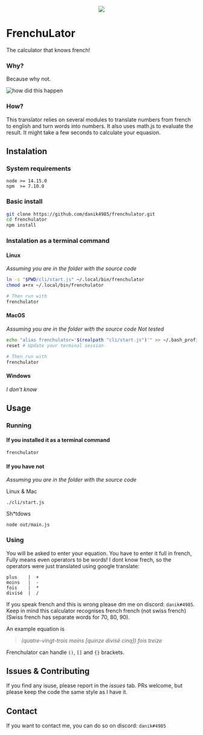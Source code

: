 <p align="center">
<img src="https://cdn.discordapp.com/attachments/590022219305058305/842865690146635786/Snimek_z_2021-05-14_22-47-09.png">
</p>

# FrenchuLator
The calculator that knows french!

### Why?
Because why not.

![how did this happen](https://cdn.discordapp.com/attachments/733703994018496564/843066260408500254/Snimek_z_2021-05-15_12-03-49.png)

### How?
This translator relies on several modules to translate numbers from french to english and turn words into numbers. It also uses math.js to evaluate the result. It might take a few seconds to calculate your equasion.

## Instalation

### System requirements
```
node >= 14.15.0
npm  >= 7.10.0
```

### Basic install

```bash
git clone https://github.com/danik4985/frenchulator.git
cd frenchulator
npm install
```

### Instalation as a terminal command

#### Linux
*Assuming you are in the folder with the source code*
```bash
ln -s "$PWD/cli/start.js" ~/.local/bin/frenchulator
chmod a+rx ~/.local/bin/frenchulator

# Then run with
frenchulator
```

#### MacOS
*Assuming you are in the folder with the source code*
*Not tested*
```bash
echo "alias frenchulator='$(realpath "cli/start.js")'" >> ~/.bash_profile
reset # Update your terminal session

# Then run with
frenchulator
```

#### Windows
*I don't know*

## Usage

### Running

#### If you installed it as a terminal command
```bash
frenchulator
```

#### If you have not
*Assuming you are in the folder with the source code*

Linux & Mac
```
./cli/start.js
```

Sh*tdows
```
node out/main.js
```

### Using
You will be asked to enter your equation. You have to enter it full in french, Fully means even operators to be words!
I dont know frech, so the operators were just translated using google translate:
```
plus    |  +
moins   |  -
fois    |  *
divisé  |  /
```
If you speak french and this is wrong please dm me on discord: `danik#4985`. Keep in mind this calculator recognises french french (not swiss french) (Swiss french has separate words for 70, 80, 90).

An example equation is
> *(quatre-vingt-trois moins [quinze divisé cinq]) fois treize*

Frenchulator can handle `()`, `[]` and `{}` brackets.

## Issues & Contributing
If you find any isuse, please report in the *issues* tab.
PRs welcome, but please keep the code the same style as I have it.

## Contact
If you want to contact me, you can do so on discord: `danik#4985`
